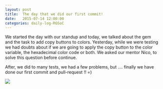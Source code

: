 ```yaml
---
layout: post
title:  The day that we did our first commit!
date:   2015-07-14 12:00:00
categories: daily-log-RGSoC
---
```


We started the day with our standup and today, we talked about the gem and the task to add copy buttons to colors. Yesterday, while we were testing we had doubts about if we are going to apply the copy button to the color variable, the hexadecimal color code or both. We asked our mentor Nico, to solve this question before continue.

After, we did to many tests,  we had a few problems, but .... finally we have done our first commit and pull-request !! =)  

![](https://www.evernote.com/l/Ajb1qgX6wK9H87bDxA194DZS0o2Rnp1ty4sB/image.png)
